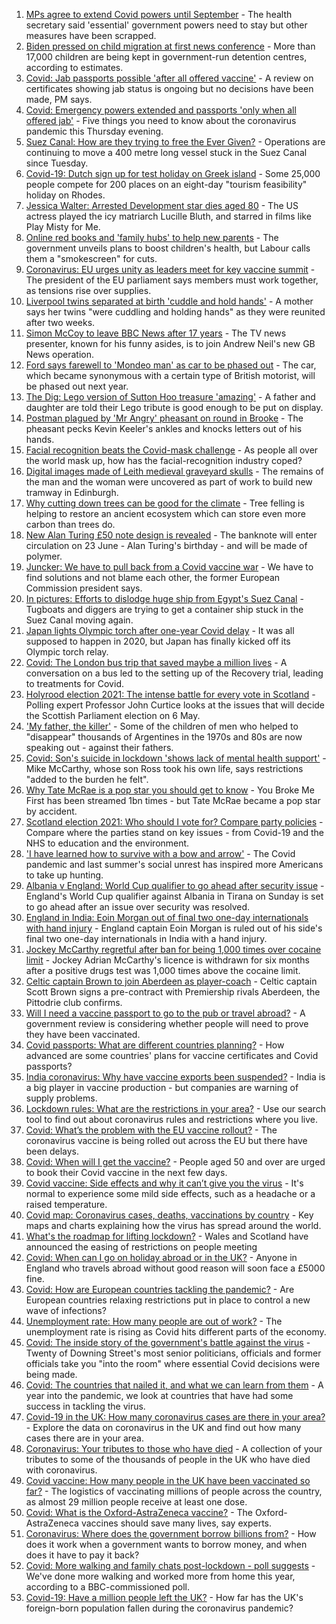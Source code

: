 1. [MPs agree to extend Covid powers until September](https://www.bbc.co.uk/news/uk-politics-56521358) - The health secretary said 'essential' government powers need to stay but other measures have been scrapped.
2. [Biden pressed on child migration at first news conference](https://www.bbc.co.uk/news/world-us-canada-56531187) - More than 17,000 children are being kept in government-run detention centres, according to estimates.
3. [Covid: Jab passports possible 'after all offered vaccine'](https://www.bbc.co.uk/news/uk-56522652) - A review on certificates showing jab status is ongoing but no decisions have been made, PM says.
4. [Covid: Emergency powers extended and passports 'only when all offered jab'](https://www.bbc.co.uk/news/uk-56526460) - Five things you need to know about the coronavirus pandemic this Thursday evening.
5. [Suez Canal: How are they trying to free the Ever Given?](https://www.bbc.co.uk/news/56523659) - Operations are continuing to move a 400 metre long vessel stuck in the Suez Canal since Tuesday.
6. [Covid-19: Dutch sign up for test holiday on Greek island](https://www.bbc.co.uk/news/world-europe-56528112) - Some 25,000 people compete for 200 places on an eight-day "tourism feasibility" holiday on Rhodes.
7. [Jessica Walter: Arrested Development star dies aged 80](https://www.bbc.co.uk/news/world-us-canada-56527688) - The US actress played the icy matriarch Lucille Bluth, and starred in films like Play Misty for Me.
8. [Online red books and 'family hubs' to help new parents](https://www.bbc.co.uk/news/uk-56525485) - The government unveils plans to boost children's health, but Labour calls them a "smokescreen" for cuts.
9. [Coronavirus: EU urges unity as leaders meet for key vaccine summit](https://www.bbc.co.uk/news/world-europe-56521318) - The president of the EU parliament says members must work together, as tensions rise over supplies.
10. [Liverpool twins separated at birth 'cuddle and hold hands'](https://www.bbc.co.uk/news/uk-england-merseyside-56523699) - A mother says her twins "were cuddling and holding hands" as they were reunited after two weeks.
11. [Simon McCoy to leave BBC News after 17 years](https://www.bbc.co.uk/news/entertainment-arts-56520791) - The TV news presenter, known for his funny asides, is to join Andrew Neil's new GB News operation.
12. [Ford says farewell to 'Mondeo man' as car to be phased out](https://www.bbc.co.uk/news/business-56526468) - The car, which became synonymous with a certain type of British motorist, will be phased out next year.
13. [The Dig: Lego version of Sutton Hoo treasure 'amazing'](https://www.bbc.co.uk/news/uk-england-suffolk-56523779) - A father and daughter are told their Lego tribute is good enough to be put on display.
14. [Postman plagued by 'Mr Angry' pheasant on round in Brooke](https://www.bbc.co.uk/news/uk-england-norfolk-56530133) - The pheasant pecks Kevin Keeler's ankles and knocks letters out of his hands.
15. [Facial recognition beats the Covid-mask challenge](https://www.bbc.co.uk/news/technology-56517033) - As people all over the world mask up, how has the facial-recognition industry coped?
16. [Digital images made of Leith medieval graveyard skulls](https://www.bbc.co.uk/news/uk-scotland-edinburgh-east-fife-56523810) - The remains of the man and the woman were uncovered as part of work to build new tramway in Edinburgh.
17. [Why cutting down trees can be good for the climate](https://www.bbc.co.uk/news/science-environment-56450965) - Tree felling is helping to restore an ancient ecosystem which can store even more carbon than trees do.
18. [New Alan Turing £50 note design is revealed](https://www.bbc.co.uk/news/business-56503741) - The banknote will enter circulation on 23 June - Alan Turing's birthday - and will be made of polymer.
19. [Juncker: We have to pull back from a Covid vaccine war](https://www.bbc.co.uk/news/world-europe-56524161) - We have to find solutions and not blame each other, the former European Commission president says.
20. [In pictures: Efforts to dislodge huge ship from Egypt's Suez Canal](https://www.bbc.co.uk/news/world-middle-east-56516151) - Tugboats and diggers are trying to get a container ship stuck in the Suez Canal moving again.
21. [Japan lights Olympic torch after one-year Covid delay](https://www.bbc.co.uk/news/world-asia-56520322) - It was all supposed to happen in 2020, but Japan has finally kicked off its Olympic torch relay.
22. [Covid: The London bus trip that saved maybe a million lives](https://www.bbc.co.uk/news/health-56508369) - A conversation on a bus led to the setting up of the Recovery trial, leading to treatments for Covid.
23. [Holyrood election 2021: The intense battle for every vote in Scotland](https://www.bbc.co.uk/news/uk-scotland-56512440) - Polling expert Professor John Curtice looks at the issues that will decide the Scottish Parliament election on 6 May.
24. ['My father, the killer'](https://www.bbc.co.uk/news/stories-51379981) - Some of the children of men who helped to "disappear" thousands of Argentines in the 1970s and 80s are now speaking out - against their fathers.
25. [Covid: Son's suicide in lockdown 'shows lack of mental health support'](https://www.bbc.co.uk/news/uk-england-south-yorkshire-56513705) - Mike McCarthy, whose son Ross took his own life, says restrictions "added to the burden he felt".
26. [Why Tate McRae is a pop star you should get to know](https://www.bbc.co.uk/news/entertainment-arts-56508538) - You Broke Me First has been streamed 1bn times - but Tate McRae became a pop star by accident.
27. [Scotland election 2021: Who should I vote for? Compare party policies](https://www.bbc.co.uk/news/uk-scotland-scotland-politics-56510773) - Compare where the parties stand on key issues - from Covid-19 and the NHS to education and the environment.
28. ['I have learned how to survive with a bow and arrow'](https://www.bbc.co.uk/news/business-56495443) - The Covid pandemic and last summer's social unrest has inspired more Americans to take up hunting.
29. [Albania v England: World Cup qualifier to go ahead after security issue](https://www.bbc.co.uk/sport/football/56528670) - England's World Cup qualifier against Albania in Tirana on Sunday is set to go ahead after an issue over security was resolved.
30. [England in India: Eoin Morgan out of final two one-day internationals with hand injury](https://www.bbc.co.uk/sport/cricket/56526058) - England captain Eoin Morgan is ruled out of his side's final two one-day internationals in India with a hand injury.
31. [Jockey McCarthy regretful after ban for being 1,000 times over cocaine limit](https://www.bbc.co.uk/sport/horse-racing/56521788) - Jockey Adrian McCarthy's licence is withdrawn for six months after a positive drugs test was 1,000 times above the cocaine limit.
32. [Celtic captain Brown to join Aberdeen as player-coach](https://www.bbc.co.uk/sport/football/55258684) - Celtic captain Scott Brown signs a pre-contract with Premiership rivals Aberdeen, the Pittodrie club confirms.
33. [Will I need a vaccine passport to go to the pub or travel abroad?](https://www.bbc.co.uk/news/explainers-55718553) - A government review is considering whether people will need to prove they have been vaccinated.
34. [Covid passports: What are different countries planning?](https://www.bbc.co.uk/news/world-europe-56522408) - How advanced are some countries' plans for vaccine certificates and Covid passports?
35. [India coronavirus: Why have vaccine exports been suspended?](https://www.bbc.co.uk/news/world-asia-india-55571793) - India is a big player in vaccine production - but companies are warning of supply problems.
36. [Lockdown rules: What are the restrictions in your area?](https://www.bbc.co.uk/news/uk-54373904) - Use our search tool to find out about coronavirus rules and restrictions where you live.
37. [Covid: What’s the problem with the EU vaccine rollout?](https://www.bbc.co.uk/news/explainers-52380823) - The coronavirus vaccine is being rolled out across the EU but there have been delays.
38. [Covid: When will I get the vaccine?](https://www.bbc.co.uk/news/health-55045639) - People aged 50 and over are urged to book their Covid vaccine in the next few days.
39. [Covid vaccine: Side effects and why it can’t give you the virus](https://www.bbc.co.uk/news/health-56437270) - It's normal to experience some mild side effects, such as a headache or a raised temperature.
40. [Covid map: Coronavirus cases, deaths, vaccinations by country](https://www.bbc.co.uk/news/world-51235105) - Key maps and charts explaining how the virus has spread around the world.
41. [What's the roadmap for lifting lockdown?](https://www.bbc.co.uk/news/explainers-52530518) - Wales and Scotland have announced the easing of restrictions on people meeting
42. [Covid: When can I go on holiday abroad or in the UK?](https://www.bbc.co.uk/news/explainers-52646738) - Anyone in England who travels abroad without good reason will soon face a £5000 fine.
43. [Covid: How are European countries tackling the pandemic?](https://www.bbc.co.uk/news/explainers-53640249) - Are European countries relaxing restrictions put in place to control a new wave of infections?
44. [Unemployment rate: How many people are out of work?](https://www.bbc.co.uk/news/business-52660591) - The unemployment rate is rising as Covid hits different parts of the economy.
45. [Covid: The inside story of the government's battle against the virus](https://www.bbc.co.uk/news/uk-politics-56361599) - Twenty of Downing Street's most senior politicians, officials and former officials take you "into the room" where essential Covid decisions were being made.
46. [Covid: The countries that nailed it, and what we can learn from them](https://www.bbc.co.uk/news/uk-56455030) - A year into the pandemic, we look at countries that have had some success in tackling the virus.
47. [Covid-19 in the UK: How many coronavirus cases are there in your area?](https://www.bbc.co.uk/news/uk-51768274) - Explore the data on coronavirus in the UK and find out how many cases there are in your area.
48. [Coronavirus: Your tributes to those who have died](https://www.bbc.co.uk/news/uk-52676411) - A collection of your tributes to some of the thousands of people in the UK who have died with coronavirus.
49. [Covid vaccine: How many people in the UK have been vaccinated so far?](https://www.bbc.co.uk/news/health-55274833) - The logistics of vaccinating millions of people across the country, as almost 29 million people receive at least one dose.
50. [Covid: What is the Oxford-AstraZeneca vaccine?](https://www.bbc.co.uk/news/health-55302595) - The Oxford-AstraZeneca vaccines should save many lives, say experts.
51. [Coronavirus: Where does the government borrow billions from?](https://www.bbc.co.uk/news/business-50504151) - How does it work when a government wants to borrow money, and when does it have to pay it back?
52. [Covid: More walking and family chats post-lockdown - poll suggests](https://www.bbc.co.uk/news/uk-56490823) - We've done more walking and worked more from home this year, according to a BBC-commissioned poll.
53. [Covid-19: Have a million people left the UK?](https://www.bbc.co.uk/news/uk-56435100) - How far has the UK's foreign-born population fallen during the coronavirus pandemic?
